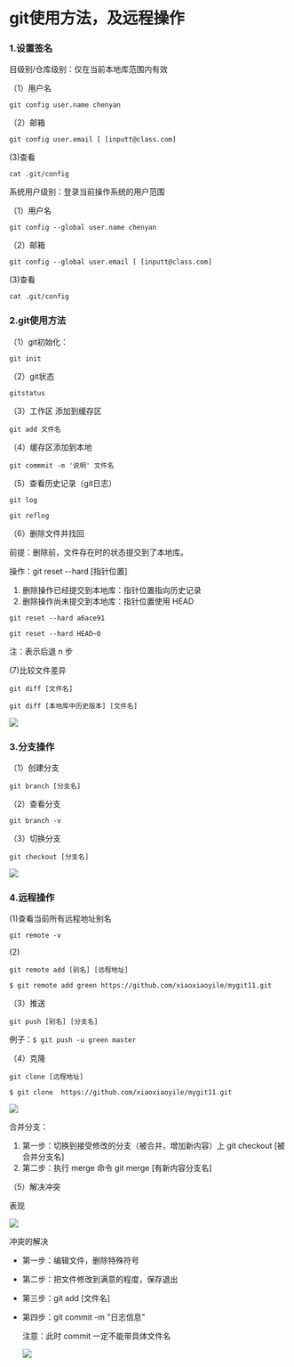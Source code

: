 # git使用方法，及远程操作

### 1.设置签名

目级别/仓库级别：仅在当前本地库范围内有效 

（1）用户名

`git config user.name chenyan `

（2）邮箱

`git config user.email [ [inputt@class.com]`

(3)查看

`cat .git/config`

系统用户级别：登录当前操作系统的用户范围 

（1）用户名

`git config --global user.name chenyan` 

（2）邮箱

`git config --global user.email [ [inputt@class.com]`

(3)查看

`cat .git/config`

### 2.git使用方法

（1）git初始化：

`git init`

（2）git状态 

`gitstatus`

（3）工作区 添加到缓存区

`git add 文件名`

（4）缓存区添加到本地

`git commmit -m '说明' 文件名`

（5）查看历史记录（git日志）

`git log`

`git reflog`

（6）删除文件并找回

前提：删除前，文件存在时的状态提交到了本地库。

操作：git reset --hard [指针位置]

1. 删除操作已经提交到本地库：指针位置指向历史记录
2. 删除操作尚未提交到本地库：指针位置使用 HEAD

`git reset --hard a6ace91`

`git reset --hard HEAD~0`

注：表示后退 n 步

(7)比较文件差异

`git diff [文件名]`

`git diff [本地库中历史版本] [文件名] `

![](E:\前端课程\node\git操作\img\11.png)

### 3.分支操作

（1）创建分支

`git branch [分支名] `

（2）查看分支 

`git branch -v `

（3）切换分支 

`git checkout [分支名] `

![](E:\前端课程\node\git操作\img\33.png)

### 4.远程操作

(1)查看当前所有远程地址别名 

`git remote -v `

(2)

`git remote add [别名] [远程地址] `

`$ git remote add green https://github.com/xiaoxiaoyile/mygit11.git`

（3）推送

`git push [别名] [分支名] `

例子：`$ git push -u green master`

（4）克隆

`git clone [远程地址] `

`$ git clone  https://github.com/xiaoxiaoyile/mygit11.git`

![](E:\前端课程\node\git操作\img\22.png)

合并分支：

1. 第一步：切换到接受修改的分支（被合并，增加新内容）上 git checkout [被合并分支名]
2. 第二步：执行 merge 命令 git merge [有新内容分支名]

（5）解决冲突

表现

![](E:\前端课程\node\git操作\img\解决冲突.png)

冲突的解决

- 第一步：编辑文件，删除特殊符号

- 第二步：把文件修改到满意的程度，保存退出

- 第三步：git add [文件名]

- 第四步：git commit -m "日志信息"

  注意：此时 commit 一定不能带具体文件名

  ![](E:\前端课程\node\git操作\img\44.png)